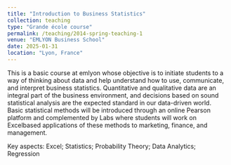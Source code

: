 ```yaml
---
title: "Introduction to Business Statistics"
collection: teaching
type: "Grande école course"
permalink: /teaching/2014-spring-teaching-1
venue: "EMLYON Business School"
date: 2025-01-31
location: "Lyon, France"
---
```


This is a basic course at emlyon whose objective is to initiate students to a way of thinking about data and help understand how to use, communicate, and interpret business statistics. Quantitative and qualitative data are an integral part of the business environment, and decisions based on sound statistical analysis are the expected standard in our data-driven world. Basic statistical methods will be introduced through an online Pearson platform and complemented by Labs where students will work on Excelbased applications of these methods to marketing, finance, and management.

Key aspects: Excel; Statistics; Probability Theory; Data Analytics; Regression
